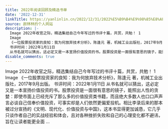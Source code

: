 ```yaml
---
title: 2022年阅读回顾及精选书单
date: '2022-12-31'
linkTitle: https://yanlinlin.cn/2022/12/31/2022%E5%B9%B4%E9%98%85%E8%AF%BB%E5%9B%9E%E9%A1%BE%E5%8F%8A%E7%B2%BE%E9%80%89%E4%B9%A6%E5%8D%95/
source: 颜林林的个人网站
description: |-
  Image 2022年收官之际，精选集结自己今年写过的书评十篇，共赏，共勉！ 1
  Image
  《一位股票投资家的良知：我为何放弃技术分析》，陈逢元 著，机械工业出版社，2017年9月出版。
  书评时间：2022年1月11日
  从书名就可以猜出，这必定又是一本宣扬价值投资的书。股票投资是一面很有意思的镜子，能照出人性的贪婪：即使市面上已经充斥了那么多的价值投资类书籍，而且绝大多数人也口口声声言必谈自己信奉价值投资，可事实却是人们依然更偏爱投机。相比李录后来的那本被过分宣扬的《文明、现代化、价值投资与中国》，这本书显得更加诚恳，它几乎只谈作者自己的实战经验和体会，且对各种挫折失败和自己的心理变化都不避讳，旨在让读者能更全面 ...
disable_comments: true
---
```

Image 2022年收官之际，精选集结自己今年写过的书评十篇，共赏，共勉！ 1
Image
《一位股票投资家的良知：我为何放弃技术分析》，陈逢元 著，机械工业出版社，2017年9月出版。
书评时间：2022年1月11日
从书名就可以猜出，这必定又是一本宣扬价值投资的书。股票投资是一面很有意思的镜子，能照出人性的贪婪：即使市面上已经充斥了那么多的价值投资类书籍，而且绝大多数人也口口声声言必谈自己信奉价值投资，可事实却是人们依然更偏爱投机。相比李录后来的那本被过分宣扬的《文明、现代化、价值投资与中国》，这本书显得更加诚恳，它几乎只谈作者自己的实战经验和体会，且对各种挫折失败和自己的心理变化都不避讳，旨在让读者能更全面 ...